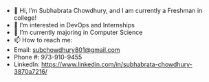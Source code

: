 - 👋 Hi, I’m Subhabrata Chowdhury, and I am currently a Freshman in college!
- 👀 I’m interested in DevOps and Internships
- 🌱 I’m currently majoring in Computer Science
- 📫 How to reach me:
-   Email: subchowdhury801@gmail.com
-   Phone #: 973-910-9455
-   LinkedIn: https://www.linkedin.com/in/subhabrata-chowdhury-3870a7216/

<!---
SubChowdhury/SubChowdhury is a ✨ special ✨ repository because its `README.md` (this file) appears on your GitHub profile.
You can click the Preview link to take a look at your changes.
--->
